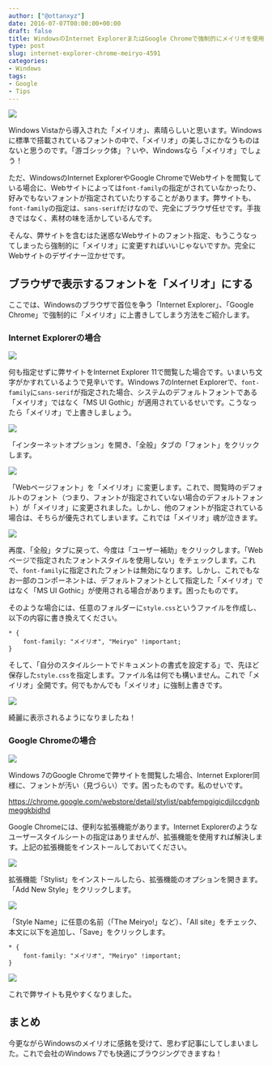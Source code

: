 ```yaml
---
author: ["@ottanxyz"]
date: 2016-07-07T00:00:00+00:00
draft: false
title: WindowsのInternet ExplorerまたはGoogle Chromeで強制的にメイリオを使用する
type: post
slug: internet-explorer-chrome-meiryo-4591
categories:
- Windows
tags:
- Google
- Tips
---
```


![](160707-577e55df48ba8.jpg)






Windows Vistaから導入された「メイリオ」、素晴らしいと思います。Windowsに標準で搭載されているフォントの中で、「メイリオ」の美しさにかなうものはないと思うのです。「游ゴシック体」？いや、Windowsなら「メイリオ」でしょう！





ただ、WindowsのInternet ExplorerやGoogle ChromeでWebサイトを閲覧している場合に、Webサイトによっては`font-family`の指定がされていなかったり、好みでもないフォントが指定されていたりすることがあります。弊サイトも、`font-family`の指定は、`sans-serif`だけなので、完全にブラウザ任せです。手抜きではなく、素材の味を活かしているんです。





そんな、弊サイトを含むはた迷惑なWebサイトのフォント指定、もうこうなってしまったら強制的に「メイリオ」に変更すればいいじゃないですか。完全にWebサイトのデザイナー泣かせです。





## ブラウザで表示するフォントを「メイリオ」にする





ここでは、Windowsのブラウザで首位を争う「Internet Explorer」、「Google Chrome」で強制的に「メイリオ」に上書きしてしまう方法をご紹介します。





### Internet Explorerの場合





![](160707-577e55e7343f0.png)






何も指定せずに弊サイトをInternet Explorer 11で閲覧した場合です。いまいち文字がかすれているようで見辛いです。Windows 7のInternet Explorerで、`font-family`に`sans-serif`が指定された場合、システムのデフォルトフォントである「メイリオ」ではなく「MS UI Gothic」が適用されているせいです。こうなったら「メイリオ」で上書きしましょう。





![](160707-577e55f83dd21.png)






「インターネットオプション」を開き、「全般」タブの「フォント」をクリックします。





![](160707-577e55fd98e68.png)






「Webページフォント」を「メイリオ」に変更します。これで、閲覧時のデフォルトのフォント（つまり、フォントが指定されていない場合のデフォルトフォント）が「メイリオ」に変更されました。しかし、他のフォントが指定されている場合は、そちらが優先されてしまいます。これでは「メイリオ」魂が泣きます。





![](160707-577e560282b33.png)






再度、「全般」タブに戻って、今度は「ユーザー補助」をクリックします。「Webページで指定されたフォントスタイルを使用しない」をチェックします。これで、`font-family`に指定されたフォントは無効になります。しかし、これでもなお一部のコンポーネントは、デフォルトフォントとして指定した「メイリオ」ではなく「MS UI Gothic」が使用される場合があります。困ったものです。





そのような場合には、任意のフォルダーに`style.css`というファイルを作成し、以下の内容に書き換えてください。




    
    * {
    	font-family: "メイリオ", "Meiryo" !important;
    }





そして、「自分のスタイルシートでドキュメントの書式を設定する」で、先ほど保存した`style.css`を指定します。ファイル名は何でも構いません。これで「メイリオ」全開です。何でもかんでも「メイリオ」に強制上書きです。





![](160707-577e56094cc40.png)






綺麗に表示されるようになりましたね！





### Google Chromeの場合





![](160707-577e5674cc8aa.png)






Windows 7のGoogle Chromeで弊サイトを閲覧した場合、Internet Explorer同様に、フォントが汚い（見づらい）です。困ったものです。私のせいです。



https://chrome.google.com/webstore/detail/stylist/pabfempgigicdjjlccdgnbmeggkbjdhd



Google Chromeには、便利な拡張機能があります。Internet Explorerのようなユーザースタイルシートの指定はありませんが、拡張機能を使用すれば解決します。上記の拡張機能をインストールしておいてください。





![](160707-577e56bec2457.png)






拡張機能「Stylist」をインストールしたら、拡張機能のオプションを開きます。「Add New Style」をクリックします。





![](160707-577e56cfd2703.png)






「Style Name」に任意の名前（「The Meiryo!」など）、「All site」をチェック、本文に以下を追加し、「Save」をクリックします。




    
    * {
    	font-family: "メイリオ", "Meiryo" !important;
    }





![](160707-577e56e19a573.png)






これで弊サイトも見やすくなりました。





## まとめ





今更ながらWindowsのメイリオに感銘を受けて、思わず記事にしてしまいました。これで会社のWindows 7でも快適にブラウジングできますね！
